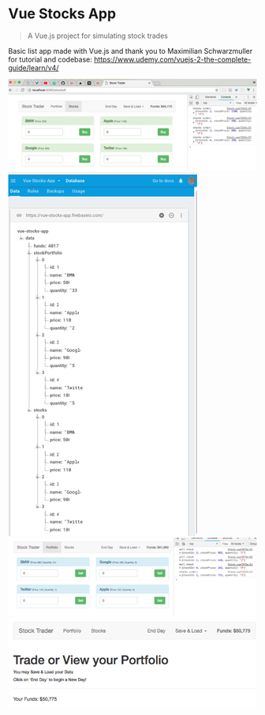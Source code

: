 # Vue Stocks App
> A Vue.js project for simulating stock trades  

Basic list app made with Vue.js and thank you to Maximilian Schwarzmuller for tutorial and codebase: https://www.udemy.com/vuejs-2-the-complete-guide/learn/v4/

![vue-stocks](screenshot1.png)
![vue-stocks](screenshot2.png)
![vue-stocks](screenshot3.png)
![vue-stocks](screenshot4.png)
